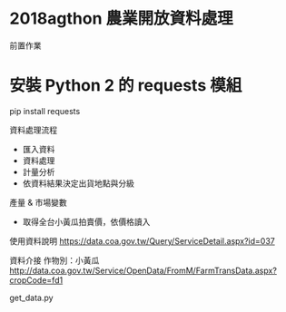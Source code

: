# 2018agthon 農業開放資料處理

前置作業
# 安裝 Python 2 的 requests 模組
pip install requests

資料處理流程
- 匯入資料
- 資料處理
- 計量分析
- 依資料結果決定出貨地點與分級

產量 & 市場變數
- 取得全台小黃瓜拍賣價，依價格讀入

使用資料說明
https://data.coa.gov.tw/Query/ServiceDetail.aspx?id=037

資料介接 作物別：小黃瓜
http://data.coa.gov.tw/Service/OpenData/FromM/FarmTransData.aspx?cropCode=fd1

get_data.py
